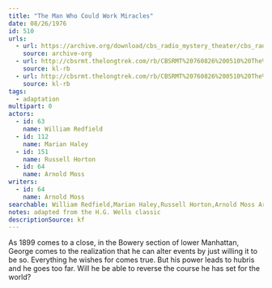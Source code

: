 ```yaml
---
title: "The Man Who Could Work Miracles"
date: 08/26/1976
id: 510
urls: 
  - url: https://archive.org/download/cbs_radio_mystery_theater/cbs_radio_mystery_theater-0501-0550.zip/cbs_radio_mystery_theater-0501-0550%2Fcbsrmt_0510_the_man_who_could_work_miracles.mp3
    source: archive-org
  - url: http://cbsrmt.thelongtrek.com/rb/CBSRMT%20760826%200510%20The%20Man%20Who%20Could%20Work%20Miracles_wuwm.mp3
    source: kl-rb
  - url: http://cbsrmt.thelongtrek.com/rb/CBSRMT%20760826%200510%20The%20Man%20Who%20Could%20Work%20Miracles_wbbm_rb.mp3
    source: kl-rb
tags: 
  - adaptation
multipart: 0
actors:  
  - id: 63
    name: William Redfield  
  - id: 112
    name: Marian Haley  
  - id: 151
    name: Russell Horton  
  - id: 64
    name: Arnold Moss
writers:  
  - id: 64
    name: Arnold Moss
searchable: William Redfield,Marian Haley,Russell Horton,Arnold Moss Arnold Moss
notes: adapted from the H.G. Wells classic
descriptionSource: kf
---
```

As 1899 comes to a close, in the Bowery section of lower Manhattan, George comes to the realization that he can alter events by just willing it to be so. Everything he wishes for comes true. But his power leads to hubris and he goes too far. Will he be able to reverse the course he has set for the world?